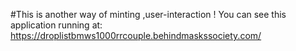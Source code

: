 #This is another way of minting ,user-interaction !
You can see this application running at: https://droplistbmws1000rrcouple.behindmaskssociety.com/

